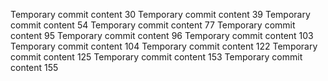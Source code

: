 Temporary commit content 30
Temporary commit content 39
Temporary commit content 54
Temporary commit content 77
Temporary commit content 95
Temporary commit content 96
Temporary commit content 103
Temporary commit content 104
Temporary commit content 122
Temporary commit content 125
Temporary commit content 153
Temporary commit content 155
